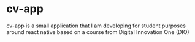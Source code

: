 # cv-app
cv-app is a small application that I am developing for student purposes around react native based on a course from Digital Innovation One (DIO)
